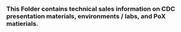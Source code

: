 ### This Folder contains technical sales information on CDC presentation materials, environments / labs, and PoX matierials.

